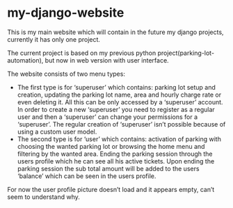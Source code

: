# my-django-website

This is my main website which will contain in the future my django projects, currently it has only one project.

The current project is based on my previous python project(parking-lot-automation), but now in web version with user interface. 

The website consists of two menu types:
- The first type is for ‘superuser’ which contains: parking lot setup and creation, updating the parking lot name, area and hourly charge rate or even       deleting it. All this can be only accessed by a ‘superuser’ account. In order to create a new ‘superuser’ you need to register as a regular user and       then a ‘superuser’ can change your permissions for a ‘superuser’. The regular creation of ‘superuser’ isn’t possible because of using a custom user         model.
- The second type is for ‘user’ which contains: activation of parking with choosing the wanted parking lot or browsing the home menu and filtering by the     wanted area. Ending the parking session through the users profile which he can see all his active tickets. Upon ending the parking session the sub total   amount will be added to the users ‘balance’ which can be seen in the users profile. 

For now the user profile picture doesn’t load and it appears empty, can’t seem to understand why.
